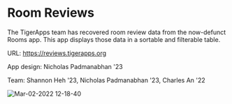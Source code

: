 # Room Reviews
The TigerApps team has recovered room review data from the now-defunct Rooms app. This app displays those data in a sortable and filterable table.

URL: https://reviews.tigerapps.org

App design: Nicholas Padmanabhan '23

Team: Shannon Heh '23, Nicholas Padmanabhan '23, Charles An '22

![Mar-02-2022 12-18-40](https://user-images.githubusercontent.com/13815069/156414013-614bdb6d-d2e9-46ae-957a-459c3c3e1df7.gif)
